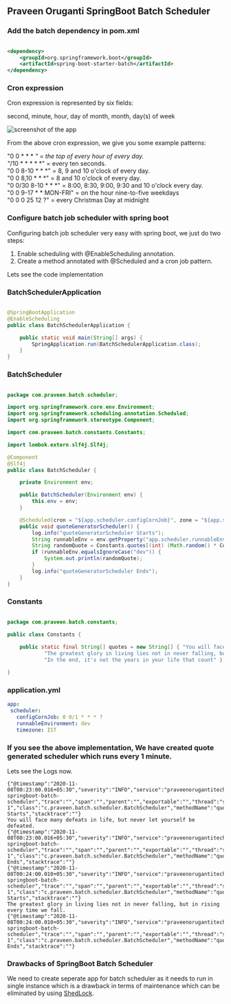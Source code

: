 ## Praveen Oruganti SpringBoot Batch Scheduler


### Add the batch dependency in pom.xml

```XML

<dependency>
	<groupId>org.springframework.boot</groupId>
	<artifactId>spring-boot-starter-batch</artifactId>
</dependency>

```

### Cron expression

Cron expression is represented by six fields:

second, minute, hour, day of month, month, day(s) of week

![screenshot of the app](https://raw.githubusercontent.com/praveenorugantitech/praveenorugantitech-springboot/master/0_Projects/praveenorugantitech-springboot-batch-scheduler/src/main/resources/images/1.PNG)

From the above cron expression, we give you some example patterns:

"0 0 * * * *" = the top of every hour of every day. <br />
"*/10 * * * * *" = every ten seconds. <br />
"0 0 8-10 * * *" = 8, 9 and 10 o'clock of every day. <br />
"0 0 8,10 * * *" = 8 and 10 o'clock of every day. <br />
"0 0/30 8-10 * * *" = 8:00, 8:30, 9:00, 9:30 and 10 o'clock every day. <br />
"0 0 9-17 * * MON-FRI" = on the hour nine-to-five weekdays <br />
"0 0 0 25 12 ?" = every Christmas Day at midnight <br />

### Configure batch job scheduler with spring boot

Configuring batch job scheduler very easy with spring boot, we just do two steps:

1. Enable scheduling with @EnableScheduling annotation. <br />
2. Create a method annotated with @Scheduled and a cron job pattern. <br />

Lets see the code implementation

### BatchSchedulerApplication

```JAVA

@SpringBootApplication
@EnableScheduling
public class BatchSchedulerApplication {

	public static void main(String[] args) {
		SpringApplication.run(BatchSchedulerApplication.class);
	}
}
```

### BatchScheduler

```JAVA

package com.praveen.batch.scheduler;

import org.springframework.core.env.Environment;
import org.springframework.scheduling.annotation.Scheduled;
import org.springframework.stereotype.Component;

import com.praveen.batch.constants.Constants;

import lombok.extern.slf4j.Slf4j;

@Component
@Slf4j
public class BatchScheduler {

	private Environment env;

	public BatchScheduler(Environment env) {
		this.env = env;
	}

	@Scheduled(cron = "${app.scheduler.configCornJob}", zone = "${app.scheduler.timezone}")
	public void quoteGeneratorScheduler() {
		log.info("quoteGeneratorScheduler Starts");
		String runnableEnv = env.getProperty("app.scheduler.runnableEnvironment");
		String randomQuote = Constants.quotes[(int) (Math.random() * Constants.quotes.length)];
		if (runnableEnv.equalsIgnoreCase("dev")) {
			System.out.println(randomQuote);
		}
		log.info("quoteGeneratorScheduler Ends");
	}
}


```

### Constants

```JAVA

package com.praveen.batch.constants;

public class Constants {
	
	public static final String[] quotes = new String[] { "You will face many defeats in life, but never let yourself be defeated.",
			"The greatest glory in living lies not in never falling, but in rising every time we fall.",
			"In the end, it's not the years in your life that count" };

}

```

### application.yml

```YAML
app:
 scheduler:
   configCornJob: 0 0/1 * * * ?
   runnableEnvironment: dev
   timezone: IST
```

### If you see the above implementation, We have created quote generated scheduler which runs every 1 minute.

Lets see the Logs now.

``` LOG
{"@timestamp":"2020-11-08T00:23:00.016+05:30","severity":"INFO","service":"praveenorugantitech-springboot-batch-scheduler","trace":"","span":"","parent":"","exportable":"","thread":"scheduling-1","class":"c.praveen.batch.scheduler.BatchScheduler","methodName":"quoteGeneratorScheduler","lineNo":"24","message":"quoteGeneratorScheduler Starts","stacktrace":""}
You will face many defeats in life, but never let yourself be defeated.
{"@timestamp":"2020-11-08T00:23:00.016+05:30","severity":"INFO","service":"praveenorugantitech-springboot-batch-scheduler","trace":"","span":"","parent":"","exportable":"","thread":"scheduling-1","class":"c.praveen.batch.scheduler.BatchScheduler","methodName":"quoteGeneratorScheduler","lineNo":"35","message":"quoteGeneratorScheduler Ends","stacktrace":""}
{"@timestamp":"2020-11-08T00:24:00.010+05:30","severity":"INFO","service":"praveenorugantitech-springboot-batch-scheduler","trace":"","span":"","parent":"","exportable":"","thread":"scheduling-1","class":"c.praveen.batch.scheduler.BatchScheduler","methodName":"quoteGeneratorScheduler","lineNo":"24","message":"quoteGeneratorScheduler Starts","stacktrace":""}
The greatest glory in living lies not in never falling, but in rising every time we fall.
{"@timestamp":"2020-11-08T00:24:00.010+05:30","severity":"INFO","service":"praveenorugantitech-springboot-batch-scheduler","trace":"","span":"","parent":"","exportable":"","thread":"scheduling-1","class":"c.praveen.batch.scheduler.BatchScheduler","methodName":"quoteGeneratorScheduler","lineNo":"35","message":"quoteGeneratorScheduler Ends","stacktrace":""}

```

### Drawbacks of SpringBoot Batch Scheduler
We need to create seperate app for batch scheduler as it needs to run in single instance which is a drawback in terms of maintenance which can be eliminated by using [ShedLock](https://github.com/praveenorugantitech/praveenorugantitech-springboot/tree/master/0_Projects/praveenorugantitech-springboot-shedlock).

<script data-name="BMC-Widget" src="https://cdnjs.buymeacoffee.com/1.0.0/widget.prod.min.js" data-id="praveenoruganti" data-description="Support me on Buy me a coffee!" data-message="Thank you for visiting. You can now buy me a coffee!" data-color="#5F7FFF" data-position="Right" data-x_margin="18" data-y_margin="18"></script>

